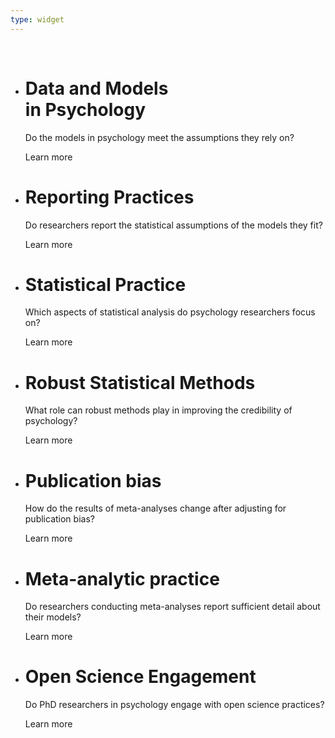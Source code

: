 ```yaml
---
type: widget
---
```

<html>
  <head>
    <link rel="stylesheet" type="text/css" href="hex.css">
  </head>
  </br>
  <body>
    <div class="grid">
    <ul id="hexGrid">
      <li class="hex">
        <div class="hexIn">
          <span class="hexLink">
            <div class='img' style='background-image: url(images/hex_shape_of_data.png);'></div>
            <h1 id="demo1" tabindex="1"> Data and Models </br> in Psychology </h1>
            <p id="demo2" tabindex="2" > Do the models in psychology meet the assumptions they rely on? </p>
            <p id="demo3" onClick ="window.location.href='/project_info/proj_shape_of_data';"> Learn more </p>
          </span>
        </div>
      </li>
      <li class="hex">
        <div class="hexIn">
          <span class="hexLink">
            <div class='img' style='background-image: url(images/hex_nlp.png);'></div>
            <h1 id="demo1">Reporting Practices</h1>
            <p id="demo2"> Do researchers report the statistical assumptions of the models they fit?</p>
            <p id="demo3" onClick ="window.location.href='/project_info/proj_nlp';"> Learn more </p>
          </span>
        </div>
      </li>
      <li class="hex">
        <div class="hexIn">
          <span class="hexLink">
            <div class='img' style='background-image: url(images/hex_stats_practice.png);'></div>
            <h1 id="demo1">Statistical Practice</h1>
            <p id="demo2">Which aspects of statistical analysis do psychology researchers focus on?</p>
            <p id="demo3" onClick ="window.location.href='/project_info/proj_stats_practice';"> Learn more </p>
          </span>
        </div>
      </li>
      <li class="hex">
        <div class="hexIn">
          <span class="hexLink">
            <div class='img' style='background-image: url(images/hex_robust.png);'></div>
            <h1 id="demo1">Robust Statistical Methods</h1>
            <p id="demo2"> What role can robust methods play in improving the credibility of psychology? </p>
            <p id="demo3" onClick ="window.location.href='/project_info/proj_robust';"> Learn more </p>
          </span>
        </div>
      </li>
      <li class="hex">
        <div class="hexIn">
          <span class="hexLink">
            <div class='img' style='background-image: url(images/hex_pb.png);'></div>
            <h1 id="demo1">Publication bias</h1>
            <p id="demo2">How do the results of meta-analyses change after adjusting for publication bias?</p>
            <p id="demo3" onClick ="window.location.href='/project_info/proj_pb';"> Learn more </p>
          </span>
        </div>
      </li>
      <li class="hex">
        <div class="hexIn">
          <span class="hexLink">
            <div class='img' style='background-image: url(images/hex_ma.png);'></div>
            <h1 id="demo1">Meta-analytic practice</h1>
            <p id="demo2">Do researchers conducting meta-analyses report sufficient detail about their models?</p>
            <p id="demo3" onClick ="window.location.href='/project_info/proj_ma';"> Learn more </p>
          </span>
        </div>
        <li class="hex">
        <div class="hexIn">
          <span class="hexLink">
            <div class='img' style='background-image: url(images/hex_open_science2.png);'></div>
            <h1 id="demo1">Open Science Engagement </h1>
            <p id="demo2"> Do PhD researchers in psychology engage with open science practices?</p>
            <p id="demo3" onClick ="window.location.href='/project_info/proj_open_science';"> Learn more </p>
          </span>
        </div>
      </li>
    </ul>
      </div>
  </body>
  </br>
</html>


